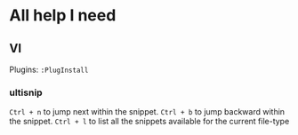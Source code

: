# All help I need

## VI

Plugins: `:PlugInstall`

### ultisnip

`Ctrl + n` to jump next within the snippet.
`Ctrl + b` to jump backward within the snippet.
`Ctrl + l` to list all the snippets available for the current file-type
